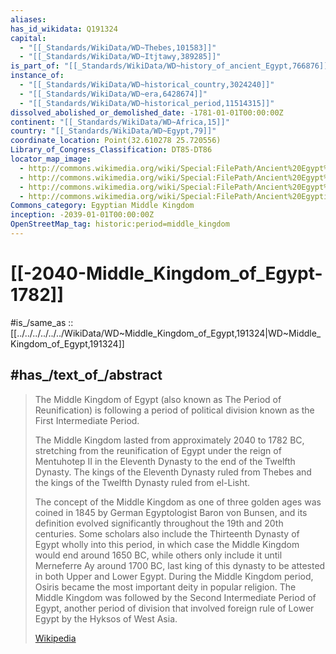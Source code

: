 ```yaml
---
aliases:
has_id_wikidata: Q191324
capital:
  - "[[_Standards/WikiData/WD~Thebes,101583]]"
  - "[[_Standards/WikiData/WD~Itjtawy,389285]]"
is_part_of: "[[_Standards/WikiData/WD~history_of_ancient_Egypt,766876]]"
instance_of:
  - "[[_Standards/WikiData/WD~historical_country,3024240]]"
  - "[[_Standards/WikiData/WD~era,6428674]]"
  - "[[_Standards/WikiData/WD~historical_period,11514315]]"
dissolved_abolished_or_demolished_date: -1781-01-01T00:00:00Z
continent: "[[_Standards/WikiData/WD~Africa,15]]"
country: "[[_Standards/WikiData/WD~Egypt,79]]"
coordinate_location: Point(32.610278 25.720556)
Library_of_Congress_Classification: DT85-DT86
locator_map_image:
  - http://commons.wikimedia.org/wiki/Special:FilePath/Ancient%20Egypt%20old%20and%20middle%20kingdom-eo.svg
  - http://commons.wikimedia.org/wiki/Special:FilePath/Ancient%20Egypt%20old%20and%20middle%20kingdom-es.svg
  - http://commons.wikimedia.org/wiki/Special:FilePath/Ancient%20Egypt%20old%20and%20middle%20kingdom-ru.svg
  - http://commons.wikimedia.org/wiki/Special:FilePath/Ancient%20Egyptian%20old%20and%20middle%20kingdom.svg
Commons_category: Egyptian Middle Kingdom
inception: -2039-01-01T00:00:00Z
OpenStreetMap_tag: historic:period=middle_kingdom
---
```


# [[-2040-Middle_Kingdom_of_Egypt-1782]] 

#is_/same_as :: [[../../../../../../WikiData/WD~Middle_Kingdom_of_Egypt,191324|WD~Middle_Kingdom_of_Egypt,191324]]  

## #has_/text_of_/abstract 

> The Middle Kingdom of Egypt (also known as The Period of Reunification) 
> is following a period of political division known as the First Intermediate Period. 
> 
> The Middle Kingdom lasted from approximately 2040 to 1782 BC, 
> stretching from the reunification of Egypt under the reign of Mentuhotep II in the Eleventh Dynasty to the end of the Twelfth Dynasty. The kings of the Eleventh Dynasty ruled from Thebes and the kings of the Twelfth Dynasty ruled from el-Lisht.
>
> The concept of the Middle Kingdom as one of three golden ages was coined in 1845 by German Egyptologist Baron von Bunsen, and its definition evolved significantly throughout the 19th and 20th centuries. Some scholars also include the Thirteenth Dynasty of Egypt wholly into this period, in which case the Middle Kingdom would end around 1650 BC, while others only include it until Merneferre Ay around 1700 BC, last king of this dynasty to be attested in both Upper and Lower Egypt. During the Middle Kingdom period, Osiris became the most important deity in popular religion. The Middle Kingdom was followed by the Second Intermediate Period of Egypt, another period of division that involved foreign rule of Lower Egypt by the Hyksos of West Asia.
>
> [Wikipedia](https://en.wikipedia.org/wiki/Middle%20Kingdom%20of%20Egypt) 

